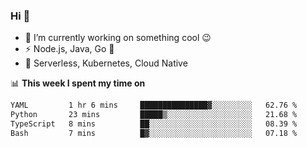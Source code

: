 ### Hi 👋

<!--
**nodejh/nodejh** is a ✨ _special_ ✨ repository because its `README.md` (this file) appears on your GitHub profile.

Here are some ideas to get you started:

- 🔭 I’m currently working on ...
- 🌱 I’m currently learning ...
- 👯 I’m looking to collaborate on ...
- 🤔 I’m looking for help with ...
- 💬 Ask me about ...
- 📫 How to reach me: ...
- 😄 Pronouns: ...
- ⚡ Fun fact: ...
-->

- 🔭 I’m currently working on something cool :wink:
- ⚡ Node.js, Java, Go :thought_balloon:
- 🤖 Serverless, Kubernetes, Cloud Native

📊 **This week I spent my time on**

<!--START_SECTION:waka-->

```txt
YAML         1 hr 6 mins     ███████████████▓░░░░░░░░░   62.76 %
Python       23 mins         █████▒░░░░░░░░░░░░░░░░░░░   21.68 %
TypeScript   8 mins          ██░░░░░░░░░░░░░░░░░░░░░░░   08.39 %
Bash         7 mins          █▓░░░░░░░░░░░░░░░░░░░░░░░   07.18 %
```

<!--END_SECTION:waka-->


<!--
:traffic_light: **Visitors**

![visitors](https://visitor-badge.glitch.me/badge?page_id=nodejh.nodejh)
-->
